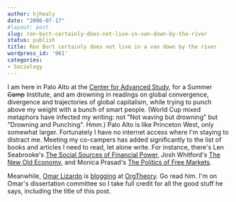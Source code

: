 ```yaml
---
author: kjhealy
date: "2006-07-17"
#layout: post
slug: ron-burt-certainly-does-not-live-in-van-down-by-the-river
status: publish
title: Ron Burt certainly does not live in a van down by the river
wordpress_id: '961'
categories:
- Sociology
---
```


I am here in Palo Alto at the [Center for Advanced Study](http://www.casbs.org/), for a Summer ~~Camp~~ Institute, and am drowning in readings on global convergence, divergence and trajectories of global capitalism, while trying to punch above my weight with a bunch of smart people. (World Cup mixed metaphors have infected my writing: not "Not waving but drowning" but "Drowning and Punching". Hmm.) Palo Alto is like Princeton West, only somewhat larger. Fortunately I have no internet access where I'm staying to distract me. Meeting my co-campers has added significantly to the list of books and articles I need to read, let alone write. For instance, there's Len Seabrooke's [The Social Sources of Financial Power](http://www.amazon.com/exec/obidos/ASIN/0801443806/ref=nosim/kieranhealysw-20), Josh Whitford's [The New Old Economy](http://www.amazon.com/exec/obidos/ASIN/0199286019/ref=nosim/kieranhealysw-20), and Monica Prasad's [The Politics of Free Markets](http://www.amazon.com/exec/obidos/ASIN/0226679020/ref=nosim/kieranhealysw-20).

Meanwhile, [Omar Lizardo](http://www.nd.edu/~olizardo/index.html) is [blogging](http://wordpress.com/tag/guest-bloggers/) at [OrgTheory](http://orgtheory.wordpress.com/). Go read him. I'm on Omar's dissertation committee so I take full credit for all the good stuff he says, including the title of this post.
